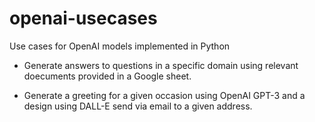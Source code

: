 # openai-usecases

Use cases for OpenAI models implemented in Python

- Generate answers to questions in a specific domain using relevant doecuments provided in a Google sheet. 

- Generate a greeting for a given occasion using OpenAI GPT-3 and a design using DALL-E send via email to a given address.
